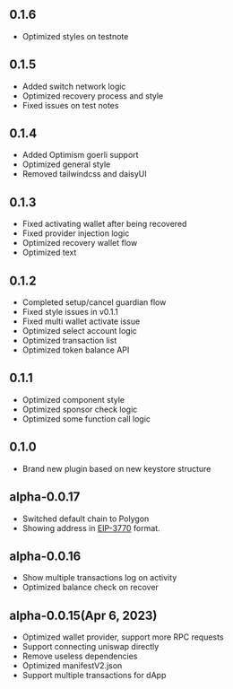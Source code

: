 ## 0.1.6

-   Optimized styles on testnote

## 0.1.5

-   Added switch network logic
-   Optimized recovery process and style
-   Fixed issues on test notes

## 0.1.4

-   Added Optimism goerli support
-   Optimized general style
-   Removed tailwindcss and daisyUI

## 0.1.3

-   Fixed activating wallet after being recovered
-   Fixed provider injection logic
-   Optimized recovery wallet flow
-   Optimized text

## 0.1.2

-   Completed setup/cancel guardian flow
-   Fixed style issues in v0.1.1
-   Fixed multi wallet activate issue
-   Optimized select account logic
-   Optimized transaction list
-   Optimized token balance API


## 0.1.1

-   Optimized component style
-   Optimized sponsor check logic
-   Optimized some function call logic

## 0.1.0

-   Brand new plugin based on new keystore structure

## alpha-0.0.17

-   Switched default chain to Polygon
-   Showing address in [EIP-3770](https://github.com/ethereum/EIPs/blob/master/EIPS/eip-3770.md) format.

## alpha-0.0.16

-   Show multiple transactions log on activity
-   Optimized balance check on recover

## alpha-0.0.15(Apr 6, 2023)

-   Optimized wallet provider, support more RPC requests
-   Support connecting uniswap directly
-   Remove useless dependencies
-   Optimized manifestV2.json
-   Support multiple transactions for dApp
